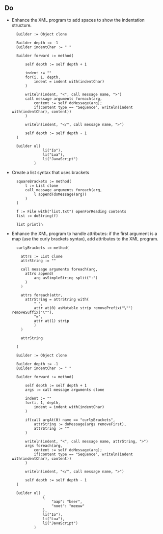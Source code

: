 ## Do ##

- Enhance the XML program to add spaces to show the indentation structure.

        Builder := Object clone

        Builder depth := -1
        Builder indentChar := " "

        Builder forward := method(
	
        	self depth := self depth + 1
	
        	indent := ""
        	for(i, 1, depth,
        		indent = indent with(indentChar)
        	)
	
        	writeln(indent, "<", call message name, ">")
        	call message arguments foreach(arg,
        		content := self doMessage(arg);
        		if(content type == "Sequence", writeln(indent with(indentChar), content))
        	)

        	writeln(indent, "</", call message name, ">")
	
        	self depth := self depth - 1
        )

        Builder ul(
        			li("Io"), 
        			li("Lua"), 
        			li("JavaScript")
        	 	)

- Create a list syntax that uses brackets

        squareBrackets := method(
        	l := List clone
        	call message arguments foreach(arg,
        		l append(doMessage(arg))
        	)
        )

        f := File with("list.txt") openForReading contents
        list := doString(f)

        list println
        
- Enhance the XML program to handle attributes: if the first argument is a map (use the curly brackets syntax), add attributes to the XML program.

        curlyBrackets := method(

          attrs := List clone
          attrString := ""

          call message arguments foreach(arg,
        	attrs append(
        		arg asSimpleString split(":")
        	)
          )

          attrs foreach(attr,
        	attrString = attrString with(
        	    " ", 
        		attr at(0) asMutable strip removePrefix("\"") removeSuffix("\""),
        		"=",
        		attr at(1) strip
        		) 	
          )

          attrString

        )

        Builder := Object clone

        Builder depth := -1
        Builder indentChar := " "

        Builder forward := method(
	
        	self depth := self depth + 1
        	args := call message arguments clone
	
        	indent := ""
        	for(i, 1, depth,
        		indent = indent with(indentChar)
        	)
	
        	if(call argAt(0) name == "curlyBrackets",
        		attrString := doMessage(args removeFirst),
        		attrString := ""
        	)
	
        	writeln(indent, "<", call message name, attrString, ">")
        	args foreach(arg,
        		content := self doMessage(arg);
        		if(content type == "Sequence", writeln(indent with(indentChar), content))
        	)

        	writeln(indent, "</", call message name, ">")
	
        	self depth := self depth - 1
        )

        Builder ul(	
        			{
        				"aap": "beer",
        				"noot": "meeuw"
        			},			
        			li("Io"), 
        			li("Lua"), 
        			li("JavaScript")
        	 	)